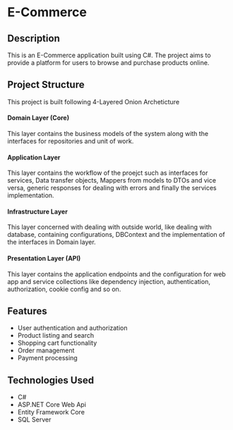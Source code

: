# E-Commerce

## Description
This is an E-Commerce application built using C#. The project aims to provide a platform for users to browse and purchase products online.

## Project Structure
This project is built following 4-Layered Onion Archeticture
    
#### Domain Layer (Core)
This layer contains the business models of the system along with the interfaces for repositories and unit of work.

#### Application Layer
This layer contains the workflow of the proejct such as interfaces for services, Data transfer objects, Mappers from models to DTOs and vice versa, generic responses for dealing with     errors and finally the services implementation.

#### Infrastructure Layer
This layer concerned with dealing with outside world, like dealing with database, containing configurations, DBContext and the implementation of the interfaces in Domain layer.

#### Presentation Layer (API)
This layer contains the application endpoints and the configuration for web app and service collections like dependency injection, authentication, authorization, cookie config and so on.

## Features
- User authentication and authorization
- Product listing and search
- Shopping cart functionality
- Order management
- Payment processing

## Technologies Used
- C#
- ASP.NET Core Web Api
- Entity Framework Core
- SQL Server


